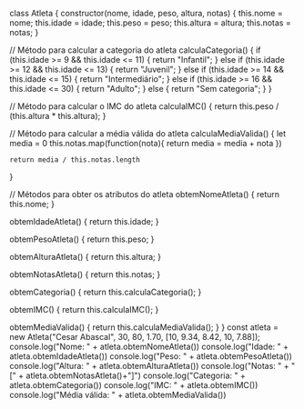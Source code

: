 class Atleta {
  constructor(nome, idade, peso, altura, notas) {
    this.nome = nome;
    this.idade = idade;
    this.peso = peso;
    this.altura = altura;
    this.notas = notas;
  }

  // Método para calcular a categoria do atleta
  calculaCategoria() {
    if (this.idade >= 9 && this.idade <= 11) {
      return "Infantil";
    } else if (this.idade >= 12 && this.idade <= 13) {
      return "Juvenil";
    } else if (this.idade >= 14 && this.idade <= 15) {
      return "Intermediário";
    } else if (this.idade >= 16 && this.idade <= 30) {
      return "Adulto";
    } else {
      return "Sem categoria";
    }
  }

  // Método para calcular o IMC do atleta
  calculaIMC() {
    return this.peso / (this.altura * this.altura);
  }

  // Método para calcular a média válida do atleta
  calculaMediaValida() {
    let media = 0
      this.notas.map(function(nota){
      return media = media + nota
    })

    return media / this.notas.length
  }

  // Métodos para obter os atributos do atleta
  obtemNomeAtleta() {
    return this.nome;
  }

  obtemIdadeAtleta() {
    return this.idade;
  }

  obtemPesoAtleta() {
    return this.peso;
  }

  obtemAlturaAtleta() {
    return this.altura;
  }

  obtemNotasAtleta() {
    return this.notas;
  }

  obtemCategoria() {
    return this.calculaCategoria();
  }

  obtemIMC() {
    return this.calculaIMC();
  }

  obtemMediaValida() {
    return this.calculaMediaValida();
  }
}
const atleta = new Atleta("Cesar Abascal", 30, 80, 1.70, [10, 9.34, 8.42, 10, 7.88]);
console.log("Nome: " + atleta.obtemNomeAtleta())
console.log("Idade: " + atleta.obtemIdadeAtleta())
console.log("Peso: " + atleta.obtemPesoAtleta())
console.log("Altura: " + atleta.obtemAlturaAtleta())
console.log("Notas: " + "[" + atleta.obtemNotasAtleta()+"]")
console.log("Categoria: " + atleta.obtemCategoria())
console.log("IMC: " + atleta.obtemIMC())
console.log("Média válida: " + atleta.obtemMediaValida())
